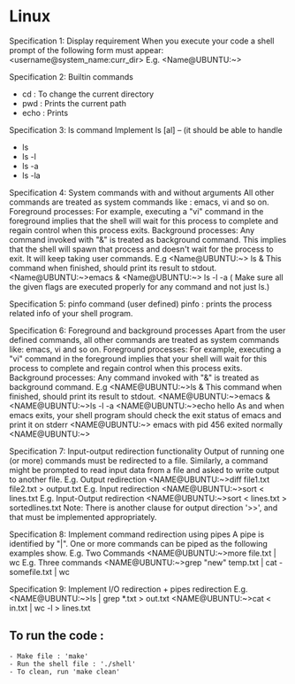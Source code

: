 Linux 
=======

Specification 1: Display requirement
When you execute your code a shell prompt of the
following form must appear:
<username@system_name:curr_dir>
E.g. <Name@UBUNTU:~>

Specification 2: Builtin commands
* cd : To change the current directory
* pwd : Prints the current path
* echo : Prints

Specification 3: ls command
Implement ls [al] – (it should be able to handle 
* ls
* ls -l
* ls -a 
* ls -la

Specification 4: System commands with and without arguments
All other commands are treated as system commands like : emacs, vi and so on. 
Foreground processes: For example, executing a "vi" command in the foreground implies that the
shell will wait for this process to complete and regain control when this process exits.
Background processes: Any command invoked with "&" is treated as background command.
This implies that the shell will spawn that process and doesn't wait for the process to exit. It will
keep taking user commands.
E.g
<Name@UBUNTU:~> ls &
This command when finished, should print its result to stdout.
<Name@UBUNTU:~>emacs &
<Name@UBUNTU:~> ls -l -a ( Make sure all the given flags are executed properly for any command and
not just ls.)


Specification 5: pinfo command (user defined)
pinfo : prints the process related info of your shell program.


Specification 6: Foreground and background processes
Apart from the user defined commands, all other commands are treated as system commands like:
emacs, vi and so on. 
Foreground processes: For example, executing a "vi" command in the foreground implies that your shell will
wait for this process to complete and regain control when this process exits.
Background processes: Any command invoked with "&" is treated as background command. 
E.g
<NAME@UBUNTU:~>ls &
This command when finished, should print its result to stdout.
<NAME@UBUNTU:~>emacs &
<NAME@UBUNTU:~>ls -l -a
<NAME@UBUNTU:~>echo hello
As and when emacs exits, your shell program should check the exit status of emacs and print it
on stderr
<NAME@UBUNTU:~>
emacs with pid 456 exited normally
<NAME@UBUNTU:~>

Specification 7: Input-output redirection functionality
Output of running one (or more) commands must be redirected to a file. Similarly, a command might
be prompted to read input data from a file and asked to write output to another file. 
E.g. Output redirection
<NAME@UBUNTU:~>diff file1.txt file2.txt > output.txt
E.g. Input redirection
<NAME@UBUNTU:~>sort < lines.txt
E.g. Input-Output redirection
<NAME@UBUNTU:~>sort < lines.txt > sortedlines.txt
Note: There is another clause for output direction '>>', and that must be implemented appropriately.

Specification 8: Implement command redirection using pipes
A pipe is identified by "|". One or more commands can be piped as the following examples show.
E.g. Two Commands
<NAME@UBUNTU:~>more file.txt | wc
E.g. Three commands
<NAME@UBUNTU:~>grep "new" temp.txt | cat - somefile.txt | wc

Specification 9: Implement I/O redirection + pipes redirection
E.g.
<NAME@UBUNTU:~>ls | grep *.txt > out.txt
<NAME@UBUNTU:~>cat < in.txt | wc -l > lines.txt


## To run the code :
	- Make file : 'make'
	- Run the shell file : './shell'
	- To clean, run 'make clean'

	